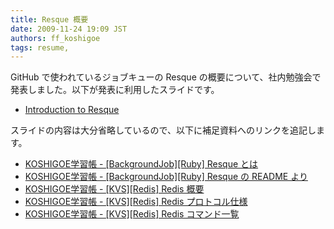 ```yaml
---
title: Resque 概要
date: 2009-11-24 19:09 JST
authors: ff_koshigoe
tags: resume, 
---
```

 GitHub で使われているジョブキューの Resque の概要について、社内勉強会で発表しました。以下が発表に利用したスライドです。 
- [Introduction to Resque](http://www.slideshare.net/koshigoe/introduction-to-resque)

<!--more-->

 スライドの内容は大分省略しているので、以下に補足資料へのリンクを追記します。 
- [KOSHIGOE学習帳 - [BackgroundJob][Ruby] Resque とは](http://w.koshigoe.jp/study/?%5BBackgroundJob%5D%5BRuby%5D+Resque+%A4%C8%A4%CF)
- [KOSHIGOE学習帳 - [BackgroundJob][Ruby] Resque の README より](http://w.koshigoe.jp/study/?%5BBackgroundJob%5D%5BRuby%5D+Resque+%A4%CE+README+%A4%E8%A4%EA)
- [KOSHIGOE学習帳 - [KVS][Redis] Redis 概要](http://w.koshigoe.jp/study/?%5BKVS%5D%5BRedis%5D+Redis+%B3%B5%CD%D7)
- [KOSHIGOE学習帳 - [KVS][Redis] Redis プロトコル仕様](http://w.koshigoe.jp/study/?%5BKVS%5D%5BRedis%5D+Redis+%A5%D7%A5%ED%A5%C8%A5%B3%A5%EB%BB%C5%CD%CD)
- [KOSHIGOE学習帳 - [KVS][Redis] Redis コマンド一覧](http://w.koshigoe.jp/study/?%5BKVS%5D%5BRedis%5D+Redis+%A5%B3%A5%DE%A5%F3%A5%C9%B0%EC%CD%F7)

